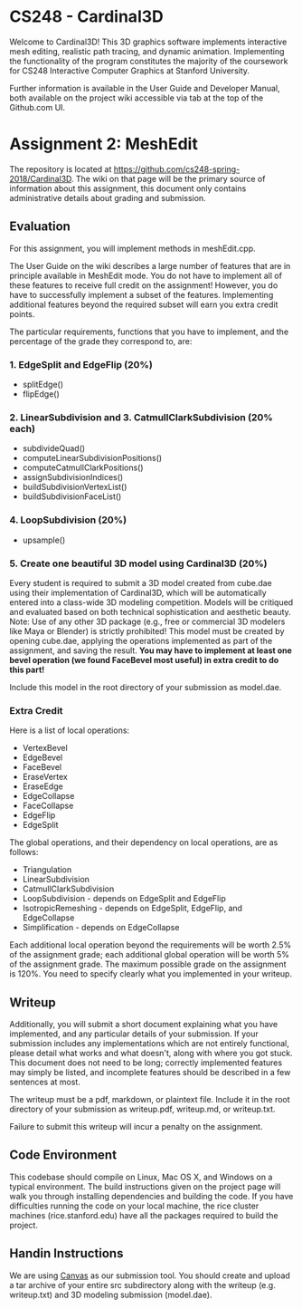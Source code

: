 # CS248 - Cardinal3D

Welcome to Cardinal3D! This 3D graphics software implements interactive mesh
editing, realistic path tracing, and dynamic animation. Implementing the
functionality of the program constitutes the majority of the coursework for
CS248 Interactive Computer Graphics at Stanford University.

Further information is available in the User Guide and Developer Manual, both
available on the project wiki accessible via tab at the top of the Github.com UI.

# Assignment 2: MeshEdit
The repository is located at https://github.com/cs248-spring-2018/Cardinal3D. The wiki on that page will be the primary source of information about this assignment, this document only contains administrative details about grading and submission.

## Evaluation
For this assignment, you will implement methods in meshEdit.cpp.

The User Guide on the wiki describes a large number of features that are in principle available in MeshEdit mode. You do not have to implement all of these features to receive full credit on the assignment! However, you do have to successfully implement a subset of the features. Implementing additional features beyond the required subset will earn you extra credit points.

The particular requirements, functions that you have to implement, and the percentage of the grade they correspond to, are:

### 1. EdgeSplit and EdgeFlip (20%)

 - splitEdge()
 - flipEdge()
 
### 2. LinearSubdivision and 3. CatmullClarkSubdivision (20% each)

 - subdivideQuad()
 - computeLinearSubdivisionPositions()
 - computeCatmullClarkPositions()
 - assignSubdivisionIndices()
 - buildSubdivisionVertexList()
 - buildSubdivisionFaceList()
 
### 4. LoopSubdivision (20%)

 - upsample()
 
### 5. Create one beautiful 3D model using Cardinal3D (20%)

Every student is required to submit a 3D model created from cube.dae using their implementation of Cardinal3D, which will be automatically entered into a class-wide 3D modeling competition. Models will be critiqued and evaluated based on both technical sophistication and aesthetic beauty. Note: Use of any other 3D package (e.g., free or commercial 3D modelers like Maya or Blender) is strictly prohibited! This model must be created by opening cube.dae, applying the operations implemented as part of the assignment, and saving the result.
**You may have to implement at least one bevel operation (we found FaceBevel most useful) in extra credit to do this part!**

Include this model in the root directory of your submission as model.dae.

### Extra Credit

Here is a list of local operations:

 - VertexBevel
 - EdgeBevel
 - FaceBevel
 - EraseVertex
 - EraseEdge
 - EdgeCollapse
 - FaceCollapse
 - EdgeFlip
 - EdgeSplit

The global operations, and their dependency on local operations, are as follows:

 - Triangulation
 - LinearSubdivision
 - CatmullClarkSubdivision
 - LoopSubdivision - depends on EdgeSplit and EdgeFlip
 - IsotropicRemeshing - depends on EdgeSplit, EdgeFlip, and EdgeCollapse
 - Simplification - depends on EdgeCollapse
 
Each additional local operation beyond the requirements will be worth 2.5% of the assignment grade; each additional global operation will be worth 5% of the assignment grade. The maximum possible grade on the assignment is 120%. You need to specify clearly what you implemented in your writeup.

## Writeup
Additionally, you will submit a short document explaining what you have implemented, and any particular details of your submission. If your submission includes any implementations which are not entirely functional, please detail what works and what doesn't, along with where you got stuck. This document does not need to be long; correctly implemented features may simply be listed, and incomplete features should be described in a few sentences at most.

The writeup must be a pdf, markdown, or plaintext file. Include it in the root directory of your submission as writeup.pdf, writeup.md, or writeup.txt.

Failure to submit this writeup will incur a penalty on the assignment.

## Code Environment
This codebase should compile on Linux, Mac OS X, and Windows on a typical environment. The build instructions given on the project page will walk you through installing dependencies and building the code. If you have difficulties running the code on your local machine, the rice cluster machines (rice.stanford.edu) have all the packages required to build the project.

## Handin Instructions
We are using [Canvas](https://canvas.stanford.edu) as our submission tool. You should create and upload a tar archive of your entire src subdirectory along with the writeup (e.g. writeup.txt) and 3D modeling submission (model.dae).

